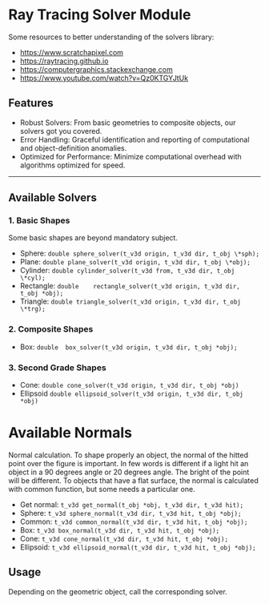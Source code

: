 # Ray Tracing Solver Module #

Some resources to better understanding of the solvers library:
- https://www.scratchapixel.com
- https://raytracing.github.io
- https://computergraphics.stackexchange.com
- https://www.youtube.com/watch?v=Qz0KTGYJtUk

## Features ##

- Robust Solvers: From basic geometries to composite objects, our solvers got you covered.
- Error Handling: Graceful identification and reporting of computational and object-definition anomalies.
- Optimized for Performance: Minimize computational overhead with algorithms optimized for speed.

---

## Available Solvers

### 1. Basic Shapes
Some basic shapes are beyond mandatory subject.
- Sphere: `double sphere_solver(t_v3d origin, t_v3d dir, t_obj \*sph);`
- Plane: `double plane_solver(t_v3d origin, t_v3d dir, t_obj \*obj);`
- Cylinder: `double cylinder_solver(t_v3d from, t_v3d dir, t_obj \*cyl);`
- Rectangle: `double	rectangle_solver(t_v3d origin, t_v3d dir, t_obj *obj);`
- Triangle: `double triangle_solver(t_v3d origin, t_v3d dir, t_obj \*trg);`

### 2. Composite Shapes
- Box: `double	box_solver(t_v3d origin, t_v3d dir, t_obj *obj);`

### 3. Second Grade Shapes
- Cone: `double	cone_solver(t_v3d origin, t_v3d dir, t_obj *obj)`
- Ellipsoid `double	ellipsoid_solver(t_v3d origin, t_v3d dir, t_obj *obj)`

# Available Normals
Normal calculation. To shape properly an object, the normal of the hitted point over the figure is important. In few words is different if a light hit an object in a 90 degrees angle or 20 degrees angle. The bright of the point will be different.
To objects that have a flat surface, the normal is calculated with common function, but some needs a particular one.

- Get normal: `t_v3d get_normal(t_obj *obj, t_v3d dir, t_v3d hit);`
- Sphere: `t_v3d sphere_normal(t_v3d dir, t_v3d hit, t_obj *obj);`
- Common: `t_v3d common_normal(t_v3d dir, t_v3d hit, t_obj *obj);`
- Box: `t_v3d box_normal(t_v3d dir, t_v3d hit, t_obj *obj);`
- Cone: `t_v3d cone_normal(t_v3d dir, t_v3d hit, t_obj *obj);`
- Ellipsoid: `t_v3d ellipsoid_normal(t_v3d dir, t_v3d hit, t_obj *obj);`

## Usage ##

Depending on the geometric object, call the corresponding solver.